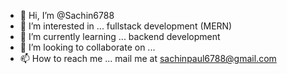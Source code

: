 - 👋 Hi, I’m @Sachin6788
- 👀 I’m interested in ... fullstack development (MERN)
- 🌱 I’m currently learning ... backend development
- 💞️ I’m looking to collaborate on ...
- 📫 How to reach me ... mail me at sachinpaul6788@gmail.com

<!---
Sachin6788/Sachin6788 is a ✨ special ✨ repository because its `README.md` (this file) appears on your GitHub profile.
You can click the Preview link to take a look at your changes.
--->
